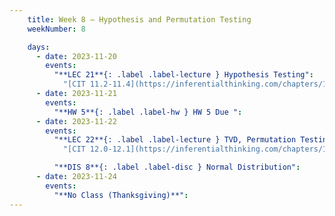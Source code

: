 ```yaml
---
    title: Week 8 – Hypothesis and Permutation Testing
    weekNumber: 8

    days:
      - date: 2023-11-20
        events: 
          "**LEC 21**{: .label .label-lecture } Hypothesis Testing":
            "[CIT 11.2-11.4](https://inferentialthinking.com/chapters/11/2/Multiple_Categories.html)"
      - date: 2023-11-21
        events:
          "**HW 5**{: .label .label-hw } HW 5 Due ":
      - date: 2023-11-22
        events:
          "**LEC 22**{: .label .label-lecture } TVD, Permutation Testing":
            "[CIT 12.0-12.1](https://inferentialthinking.com/chapters/12/Comparing_Two_Samples.html)"

          "**DIS 8**{: .label .label-disc } Normal Distribution":    
      - date: 2023-11-24
        events:
          "**No Class (Thanksgiving)**":
---
```

